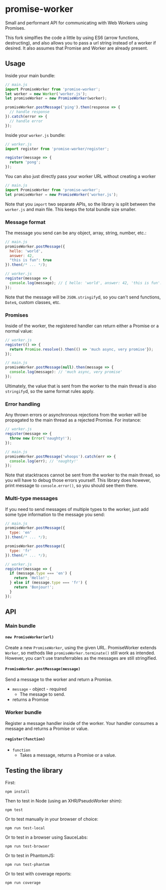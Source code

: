 promise-worker
====

Small and performant API for communicating with Web Workers using Promises. 

This fork simplfies the code a little by using ES6 (arrow functions, destructing), and also allows you to pass a url string instead of a worker if desired. It also assumes that Promise and Worker are already present.

Usage
---

Inside your main bundle:

```js
// main.js
import PromiseWorker from 'promise-worker';
let worker = new Worker('worker.js');
let promiseWorker = new PromiseWorker(worker);

promiseWorker.postMessage('ping').then(response => {
  // handle response
}).catch(error => {
  // handle error
});
```

Inside your `worker.js` bundle:

```js
// worker.js
import register from 'promise-worker/register';

register(message => {
  return 'pong';
});
```

You can also just directly pass your worker URL without creating a worker

```js
// main.js
import PromiseWorker from 'promise-worker';
let promiseWorker = new PromiseWorker('worker.js');
```

Note that you `import` two separate APIs, so the library is split
between the `worker.js` and main file. This keeps the total bundle size smaller.

### Message format

The message you send can be any object, array, string, number, etc.:

```js
// main.js
promiseWorker.postMessage({
  hello: 'world',
  answer: 42,
  "this is fun": true
}).then(/* ... */);
```

```js
// worker.js
register(message => {
  console.log(message); // { hello: 'world', answer: 42, 'this is fun': true }
});
```
 
Note that the message will be `JSON.stringify`d, so you 
can't send functions, `Date`s, custom classes, etc.

### Promises

Inside of the worker, the registered handler can return either a Promise or a normal value:

```js
// worker.js
register(() => {
  return Promise.resolve().then(() => 'much async, very promise'});
});
```

```js
// main.js
promiseWorker.postMessage(null).then(message => {
  console.log(message): // 'much async, very promise'
});
```

Ultimately, the value that is sent from the worker to the main thread is also
`stringify`d, so the same format rules apply.

### Error handling

Any thrown errors or asynchronous rejections from the worker will
be propagated to the main thread as a rejected Promise. For instance:

```js
// worker.js
register(message => {
  throw new Error('naughty!');
});
```

```js
// main.js
promiseWorker.postMessage('whoops').catch(err => {
  console.log(err); // 'naughty!'
});
```

Note that stacktraces cannot be sent from the worker to the main thread, so you
will have to debug those errors yourself. This library does however, print
message to `console.error()`, so you should see them there.

### Multi-type messages

If you need to send messages of multiple types to the worker, just add
some type information to the message you send:

```js
// main.js
promiseWorker.postMessage({
  type: 'en'
}).then(/* ... */);

promiseWorker.postMessage({
  type: 'fr'
}).then(/* ... */);
```

```js
// worker.js
register(message => {
  if (message.type === 'en') {
    return 'Hello!';
  } else if (message.type === 'fr') {
    return 'Bonjour!';
  }
});
```

API
---

### Main bundle

#### `new PromiseWorker(url)`

Create a new `PromiseWorker`, using the given URL. PromiseWorker extends `Worker`, so methods like `promiseWorker.terminate()` still work as intended. However, you can't use transferrables as the messages are still stringified.

#### `PromiseWorker.postMessage(message)`

Send a message to the worker and return a Promise.

* `message` - object - required
  * The message to send.
* returns a Promise

### Worker bundle

Register a message handler inside of the worker. Your handler consumes a message
and returns a Promise or value.

#### `register(function)`

* `function`
  * Takes a message, returns a Promise or a value.


Testing the library
---

First:

    npm install

Then to test in Node (using an XHR/PseudoWorker shim):

    npm test

Or to test manually in your browser of choice:

    npm run test-local

Or to test in a browser using SauceLabs:

    npm run test-browser

Or to test in PhantomJS:

    npm run test-phantom

Or to test with coverage reports:

    npm run coverage
